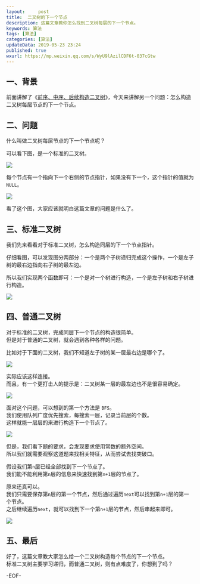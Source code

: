 ```yaml
---   
layout:     post  
title:  二叉树的下一个节点  
description: 这篇文章教你怎么找到二叉树每层的下一个节点。   
keywords: 算法  
tags: [算法]    
categories: [算法]  
updateData: 2019-05-23 23:24   
published: true 
wxurl: https://mp.weixin.qq.com/s/WyU9lAzilCDF6t-037cGtw  
---  
```



## 一、背景  


前面讲解了《[前序、中序、后续构造二叉树](https://mp.weixin.qq.com/s/HEsqxzUcAiLlJ4DLMCPsyQ)》，今天来讲解另一个问题：怎么构造二叉树每层节点的下一个节点。  



## 二、问题  


什么叫做二叉树每层节点的下一个节点呢？  


可以看下图，是一个标准的二叉树。  


![](http://res.tiankonguse.com/images/2019/05/23/001.png)  


每个节点有一个指向下一个右侧的节点指针，如果没有下一个，这个指针的值就为`NULL`。  


![](http://res.tiankonguse.com/images/2019/05/23/002.png)  


看了这个图，大家应该就明白这篇文章的问题是什么了。  


## 三、标准二叉树  


我们先来看看对于标准二叉树，怎么构造同层的下一个节点指针。  


仔细看图，可以发现图分两部分：一个是两个子树递归完成这个操作，一个是左子树的最右边指向右子树的最左边。  


所以我们实现两个函数即可：一个是对一个树进行构造，一个是左子树和右子树进行构造。  


![](http://res.tiankonguse.com/images/2019/05/23/003.png)  


## 四、普通二叉树  


对于标准的二叉树，完成同层下一个节点的构造很简单。  
但是对于普通的二叉树，就会遇到各种各样的问题。  


比如对于下面的二叉树，我们不知道左子树的某一层最右边是哪个了。  


![](http://res.tiankonguse.com/images/2019/05/23/004.png)  


实际应该这样连接。  
而且，有一个更打击人的提示是：二叉树某一层的最左边也不是很容易确定。  


![](http://res.tiankonguse.com/images/2019/05/23/005.png)  


面对这个问题，可以想到的第一个方法是 `BFS`。  
我们使用队列广度优先搜索，每搜索一层，记录当前层的个数。  
这样就能一层层的来进行构造下一个节点了。  


![](http://res.tiankonguse.com/images/2019/05/23/006.png)  


但是，我们看下题的要求，会发现要求使用常数的额外空间。  
所以我们就需要观察这道题来找相关特征，从而尝试去找突破口。  


假设我们第`n`层已经全部找到下一个节点了。  
我们能不能利用第`n`层的信息来快速找到第`n+1`层的节点了。  


原来还真可以。  
我们只需要保存第`n`层的第一个节点，然后通过遍历`next`可以找到第`n+1`层的第一个节点。  
之后继续遍历`next`，就可以找到下一个第`n+1`层的节点，然后串起来即可。  


![](http://res.tiankonguse.com/images/2019/05/23/007.png)  


## 五、最后  


好了，这篇文章教大家怎么给一个二叉树构造每个节点的下一个节点。  
标准二叉树主要学习递归，而普通二叉树，则有点难度了，你想到了吗？  




-EOF-  




